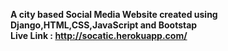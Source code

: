 **A city based Social Media Website created using Django,HTML,CSS,JavaScript and Bootstap** <br>
**Live Link : http://socatic.herokuapp.com/**

